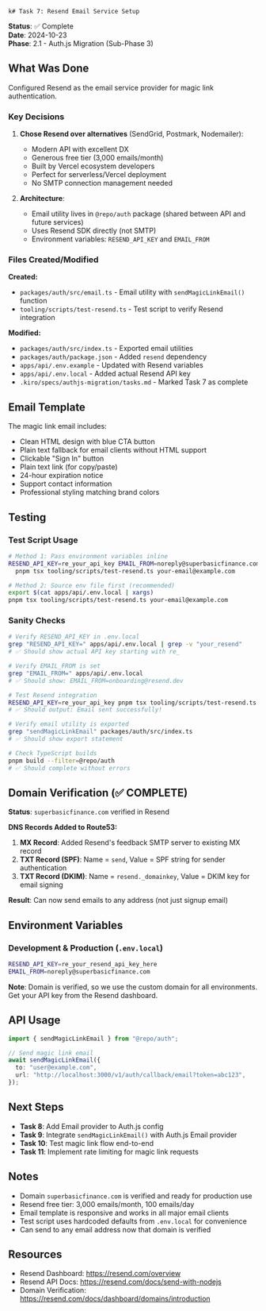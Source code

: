    k# Task 7: Resend Email Service Setup

**Status**: ✅ Complete  
**Date**: 2024-10-23  
**Phase**: 2.1 - Auth.js Migration (Sub-Phase 3)

## What Was Done

Configured Resend as the email service provider for magic link authentication.

### Key Decisions

1. **Chose Resend over alternatives** (SendGrid, Postmark, Nodemailer):

   - Modern API with excellent DX
   - Generous free tier (3,000 emails/month)
   - Built by Vercel ecosystem developers
   - Perfect for serverless/Vercel deployment
   - No SMTP connection management needed

2. **Architecture**:
   - Email utility lives in `@repo/auth` package (shared between API and future services)
   - Uses Resend SDK directly (not SMTP)
   - Environment variables: `RESEND_API_KEY` and `EMAIL_FROM`

### Files Created/Modified

**Created:**

- `packages/auth/src/email.ts` - Email utility with `sendMagicLinkEmail()` function
- `tooling/scripts/test-resend.ts` - Test script to verify Resend integration

**Modified:**

- `packages/auth/src/index.ts` - Exported email utilities
- `packages/auth/package.json` - Added `resend` dependency
- `apps/api/.env.example` - Updated with Resend variables
- `apps/api/.env.local` - Added actual Resend API key
- `.kiro/specs/authjs-migration/tasks.md` - Marked Task 7 as complete

## Email Template

The magic link email includes:

- Clean HTML design with blue CTA button
- Plain text fallback for email clients without HTML support
- Clickable "Sign In" button
- Plain text link (for copy/paste)
- 24-hour expiration notice
- Support contact information
- Professional styling matching brand colors

## Testing

### Test Script Usage

```bash
# Method 1: Pass environment variables inline
RESEND_API_KEY=re_your_api_key EMAIL_FROM=noreply@superbasicfinance.com \
  pnpm tsx tooling/scripts/test-resend.ts your-email@example.com

# Method 2: Source env file first (recommended)
export $(cat apps/api/.env.local | xargs)
pnpm tsx tooling/scripts/test-resend.ts your-email@example.com
```

### Sanity Checks

```bash
# Verify RESEND_API_KEY in .env.local
grep "RESEND_API_KEY=" apps/api/.env.local | grep -v "your_resend"
# ✅ Should show actual API key starting with re_

# Verify EMAIL_FROM is set
grep "EMAIL_FROM=" apps/api/.env.local
# ✅ Should show: EMAIL_FROM=onboarding@resend.dev

# Test Resend integration
RESEND_API_KEY=re_your_api_key pnpm tsx tooling/scripts/test-resend.ts test@example.com
# ✅ Should output: Email sent successfully!

# Verify email utility is exported
grep "sendMagicLinkEmail" packages/auth/src/index.ts
# ✅ Should show export statement

# Check TypeScript builds
pnpm build --filter=@repo/auth
# ✅ Should complete without errors
```

## Domain Verification (✅ COMPLETE)

**Status**: `superbasicfinance.com` verified in Resend

**DNS Records Added to Route53:**
1. **MX Record**: Added Resend's feedback SMTP server to existing MX record
2. **TXT Record (SPF)**: Name = `send`, Value = SPF string for sender authentication
3. **TXT Record (DKIM)**: Name = `resend._domainkey`, Value = DKIM key for email signing

**Result**: Can now send emails to any address (not just signup email)

## Environment Variables

### Development & Production (`.env.local`)

```bash
RESEND_API_KEY=re_your_resend_api_key_here
EMAIL_FROM=noreply@superbasicfinance.com
```

**Note**: Domain is verified, so we use the custom domain for all environments. Get your API key from the Resend dashboard.

## API Usage

```typescript
import { sendMagicLinkEmail } from "@repo/auth";

// Send magic link email
await sendMagicLinkEmail({
  to: "user@example.com",
  url: "http://localhost:3000/v1/auth/callback/email?token=abc123",
});
```

## Next Steps

- **Task 8**: Add Email provider to Auth.js config
- **Task 9**: Integrate `sendMagicLinkEmail()` with Auth.js Email provider
- **Task 10**: Test magic link flow end-to-end
- **Task 11**: Implement rate limiting for magic link requests

## Notes

- Domain `superbasicfinance.com` is verified and ready for production use
- Resend free tier: 3,000 emails/month, 100 emails/day
- Email template is responsive and works in all major email clients
- Test script uses hardcoded defaults from `.env.local` for convenience
- Can send to any email address now that domain is verified

## Resources

- Resend Dashboard: https://resend.com/overview
- Resend API Docs: https://resend.com/docs/send-with-nodejs
- Domain Verification: https://resend.com/docs/dashboard/domains/introduction
